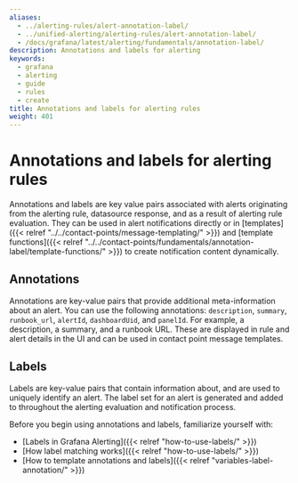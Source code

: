 ```yaml
---
aliases:
  - ../alerting-rules/alert-annotation-label/
  - ../unified-alerting/alerting-rules/alert-annotation-label/
  - /docs/grafana/latest/alerting/fundamentals/annotation-label/
description: Annotations and labels for alerting
keywords:
  - grafana
  - alerting
  - guide
  - rules
  - create
title: Annotations and labels for alerting rules
weight: 401
---
```


# Annotations and labels for alerting rules

Annotations and labels are key value pairs associated with alerts originating from the alerting rule, datasource response, and as a result of alerting rule evaluation. They can be used in alert notifications directly or in [templates]({{< relref "../../contact-points/message-templating/" >}}) and [template functions]({{< relref "../../contact-points/fundamentals/annotation-label/template-functions/" >}}) to create notification content dynamically.

## Annotations

Annotations are key-value pairs that provide additional meta-information about an alert. You can use the following annotations: `description`, `summary`, `runbook_url`, `alertId`, `dashboardUid`, and `panelId`. For example, a description, a summary, and a runbook URL. These are displayed in rule and alert details in the UI and can be used in contact point message templates.

## Labels

Labels are key-value pairs that contain information about, and are used to uniquely identify an alert. The label set for an alert is generated and added to throughout the alerting evaluation and notification process.

Before you begin using annotations and labels, familiarize yourself with:

- [Labels in Grafana Alerting]({{< relref "how-to-use-labels/" >}})
- [How label matching works]({{< relref "how-to-use-labels/" >}})
- [How to template annotations and labels]({{< relref "variables-label-annotation/" >}})
